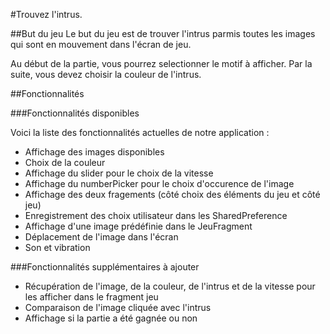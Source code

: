 
#Trouvez l'intrus.


##But du jeu
Le but du jeu est de trouver l'intrus parmis toutes les images qui sont en mouvement dans l'écran de jeu.

Au début de la partie, vous pourrez selectionner le motif à afficher. Par la suite, vous devez choisir la couleur de l'intrus. 


##Fonctionnalités 

###Fonctionnalités disponibles

Voici la liste des fonctionnalités actuelles de notre application :

- Affichage des images disponibles
- Choix de la couleur
- Affichage du slider pour le choix de la vitesse
- Affichage du numberPicker pour le choix d'occurence de l'image
- Affichage des deux fragements (côté choix des éléments du jeu et côté jeu)
- Enregistrement des choix utilisateur dans les SharedPreference
- Affichage d'une image prédéfinie dans le JeuFragment
- Déplacement de l'image dans l'écran 
- Son et vibration

###Fonctionnalités supplémentaires à ajouter

- Récupération de l'image, de la couleur, de l'intrus et de la vitesse pour les afficher dans le fragment jeu
- Comparaison de l'image cliquée avec l'intrus
- Affichage si la partie a été gagnée ou non

